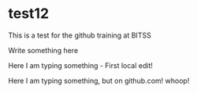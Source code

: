 # test12
This is a test for the github training at BITSS

Write something here


Here I am typing something - First local edit!

Here I am typing something, but on github.com! whoop!

